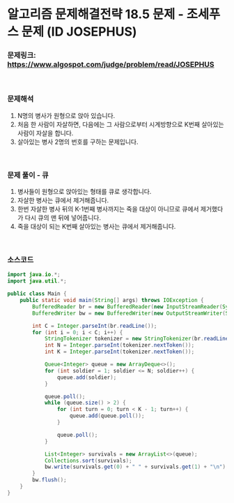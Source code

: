 # 알고리즘 문제해결전략 18.5 문제 - 조세푸스 문제 (ID JOSEPHUS)

### 문제링크: https://www.algospot.com/judge/problem/read/JOSEPHUS

<br>

### 문제해석

1. N명의 병사가 원형으로 앉아 있습니다.
1. 처음 한 사람이 자살하면, 다음에는 그 사람으로부터 시계방향으로 K번째 살아있는 사람이 자살을 합니다.
1. 살아있는 병사 2명의 번호를 구하는 문제입니다.

<br>

### 문제 풀이 - 큐

1. 병사들이 원형으로 앉아있는 형태를 큐로 생각합니다.
1. 자살한 병사는 큐에서 제거해줍니다.
1. 한번 자살한 병사 뒤의 K-1번째 병사까지는 죽을 대상이 아니므로 큐에서 제거했다가 다시 큐의 맨 뒤에 넣어줍니다.
1. 죽을 대상이 되는 K번째 살아있는 병사는 큐에서 제거해줍니다.

<br>

### 소스코드

```java
import java.io.*;
import java.util.*;

public class Main {
    public static void main(String[] args) throws IOException {
        BufferedReader br = new BufferedReader(new InputStreamReader(System.in));
        BufferedWriter bw = new BufferedWriter(new OutputStreamWriter(System.out));

        int C = Integer.parseInt(br.readLine());
        for (int i = 0; i < C; i++) {
            StringTokenizer tokenizer = new StringTokenizer(br.readLine());
            int N = Integer.parseInt(tokenizer.nextToken());
            int K = Integer.parseInt(tokenizer.nextToken());

            Queue<Integer> queue = new ArrayDeque<>();
            for (int soldier = 1; soldier <= N; soldier++) {
                queue.add(soldier);
            }

            queue.poll();
            while (queue.size() > 2) {
                for (int turn = 0; turn < K - 1; turn++) {
                    queue.add(queue.poll());
                }

                queue.poll();
            }

            List<Integer> survivals = new ArrayList<>(queue);
            Collections.sort(survivals);
            bw.write(survivals.get(0) + " " + survivals.get(1) + "\n");
        }
        bw.flush();
    }
}
```
